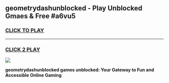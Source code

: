 
## geometrydashunblocked - Play Unblocked Gmaes & Free #a6vu5
<h3>
<a href="https://news.freeplayer.one?title=geometrydashunblocked&ref=27F">CLICK TO PLAY</a></h3>
<hr>

<h3>
<a href="https://news.freeplayer.one?title=geometrydashunblocked&ref=27F">CLICK 2 PLAY</a>
  
</h3>

<a href="https://news.freeplayer.one?title=geometrydashunblocked&ref=27F/"><img src="https://clearcache.store/games.png"></a>


**geometrydashunblocked games unblocked: Your Gateway to Fun and Accessible Online Gaming**
